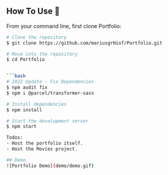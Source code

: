 ## How To Use 🔧

From your command line, first clone Portfolio:

```bash
# Clone the repository
$ git clone https://github.com/mariusgrHiof/Portfolio.git

# Move into the repository
$ cd Portfolio


```bash
# 2022 Update - Fix Dependencies
$ npm audit fix
$ npm i @parcel/transformer-sass

# Install dependencies
$ npm install

# Start the development server
$ npm start

Todos:
- Host the portfolio itself.
- Host the Movies project.

## Demo
![Portfolio Demo](demo/demo.gif)

